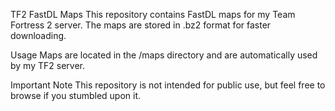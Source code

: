 TF2 FastDL Maps
This repository contains FastDL maps for my Team Fortress 2 server. The maps are stored in .bz2 format for faster downloading.

Usage
Maps are located in the /maps directory and are automatically used by my TF2 server.

Important Note
This repository is not intended for public use, but feel free to browse if you stumbled upon it.
